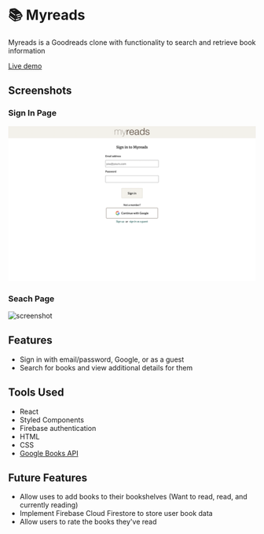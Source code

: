 # 📚 Myreads
Myreads is a Goodreads clone with functionality to search and retrieve book information

[Live demo](https://kwen0.github.io/shopping-cart/)

## Screenshots
### Sign In Page
<img width="700" alt="screenshot" src="./public/myreads2.png">

### Seach Page
<img width="700" alt="screenshot" src="./public/screenshot1.png">

## Features
- Sign in with email/password, Google, or as a guest 
- Search for books and view additional details for them

## Tools Used
- React
- Styled Components
- Firebase authentication
- HTML
- CSS
- [Google Books API](https://developers.google.com/books)

## Future Features
- Allow uses to add books to their bookshelves (Want to read, read, and currently reading)
- Implement Firebase Cloud Firestore to store user book data
- Allow users to rate the books they've read
